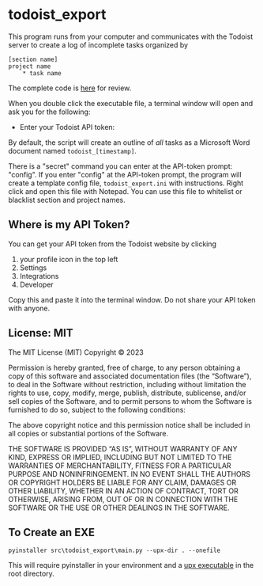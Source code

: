 # todoist_export

This program runs from your computer and communicates with the Todoist server to create a log of incomplete tasks organized by

```
[section name]
project name
    * task name
```

The complete code is [here](https://www.github.com/ShayHill/todoist_export) for review.

When you double click the executable file, a terminal window will open and ask you for the following:

* Enter your Todoist API token:

By default, the script will create an outline of *all* tasks as a Microsoft Word document named `todoist_[timestamp]`.

There is a "secret" command you can enter at the API-token prompt: "config". If you enter "config" at the API-token prompt, the program will create a template config file, `todoist_export.ini` with instructions. Right click and open this file with Notepad. You can use this file to whitelist or blacklist section and project names.

## Where is my API Token?

You can get your API token from the Todoist website by clicking

1. your profile icon in the top left
2. Settings
3. Integrations
4. Developer

Copy this and paste it into the terminal window. Do not share your API token with anyone.

## License: MIT

The MIT License (MIT)
Copyright © 2023 <Shay Hill>

Permission is hereby granted, free of charge, to any person obtaining a copy of this software and associated documentation files (the “Software”), to deal in the Software without restriction, including without limitation the rights to use, copy, modify, merge, publish, distribute, sublicense, and/or sell copies of the Software, and to permit persons to whom the Software is furnished to do so, subject to the following conditions:

The above copyright notice and this permission notice shall be included in all copies or substantial portions of the Software.

THE SOFTWARE IS PROVIDED “AS IS”, WITHOUT WARRANTY OF ANY KIND, EXPRESS OR IMPLIED, INCLUDING BUT NOT LIMITED TO THE WARRANTIES OF MERCHANTABILITY, FITNESS FOR A PARTICULAR PURPOSE AND NONINFRINGEMENT. IN NO EVENT SHALL THE AUTHORS OR COPYRIGHT HOLDERS BE LIABLE FOR ANY CLAIM, DAMAGES OR OTHER LIABILITY, WHETHER IN AN ACTION OF CONTRACT, TORT OR OTHERWISE, ARISING FROM, OUT OF OR IN CONNECTION WITH THE SOFTWARE OR THE USE OR OTHER DEALINGS IN THE SOFTWARE.

## To Create an EXE

`pyinstaller src\todoist_export\main.py --upx-dir . --onefile`

This will require pyinstaller in your environment and a [upx executable](https://github.com/upx/upx/releases/tag/v4.0.2) in the root directory.
